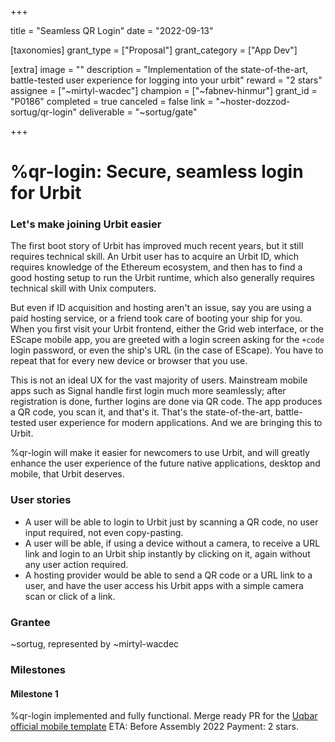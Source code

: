 +++

title = "Seamless QR Login"
date = "2022-09-13"

[taxonomies]
grant_type = ["Proposal"]
grant_category = ["App Dev"]

[extra]
image = ""
description = "Implementation of the state-of-the-art, battle-tested user experience for logging into your urbit"
reward = "2 stars"
assignee = ["~mirtyl-wacdec"]
champion = ["~fabnev-hinmur"]
grant_id = "P0186"
completed = true
canceled = false
link = "~hoster-dozzod-sortug/qr-login"
deliverable = "~sortug/gate"

+++

# %qr-login: Secure, seamless login for Urbit

### Let's make joining Urbit easier
The first boot story of Urbit has improved much recent years, but it still requires technical skill. An Urbit user has to acquire an Urbit ID, which requires knowledge of the Ethereum ecosystem, and then has to find a good hosting setup to run the Urbit runtime, which also generally requires technical skill with Unix computers.

But even if ID acquisition and hosting aren't an issue, say you are using a paid hosting service, or a friend took care of booting your ship for you. When you first visit your Urbit frontend, either the Grid web interface, or the EScape mobile app, you are greeted with a login screen asking for the `+code` login password, or even the ship's URL (in the case of EScape). You have to repeat that for every new device or browser that you use.

This is not an ideal UX for the vast majority of users. Mainstream mobile apps such as Signal handle first login much more seamlessly; after registration is done, further logins are done via QR code. The app produces a QR code, you scan it, and that's it. That's the state-of-the-art, battle-tested user experience for modern applications. And we are bringing this to Urbit.

%qr-login will make it easier for newcomers to use Urbit, and will greatly enhance the user experience of the future native applications, desktop and mobile, that Urbit deserves.

### User stories
- A user will be able to login to Urbit just by scanning a QR code, no user input required, not even copy-pasting.
- A user will be able, if using a device without a camera, to receive a URL link and login to an Urbit ship instantly by clicking on it, again without any user action required.
- A hosting provider would be able to send a QR code or a URL link to a user, and have the user access his Urbit apps with a simple camera scan or click of a link. 

### Grantee
~sortug, represented by ~mirtyl-wacdec

### Milestones

#### Milestone 1
%qr-login implemented and fully functional. Merge ready PR for the [Uqbar official mobile template](https://github.com/uqbar-dao/urbit-mobile-app-template)
ETA: Before Assembly 2022
Payment: 2 stars.

